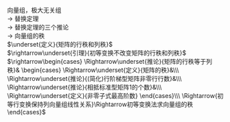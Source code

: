 向量组，极大无关组    
 $\rightarrow$ 替换定理    
 $\rightarrow$ 替换定理的三个推论    
 $\rightarrow$ 向量组的秩    
 $\underset{定义}{矩阵的行秩和列秩}$     
 $\rightarrow\underset{引理}{初等变换不改变矩阵的行秩和列秩}$     
 $\rightarrow\begin{cases}    
\Rightarrow\underset{推论}{矩阵的行秩等于列秩}&    
\begin{cases}    
\Rightarrow\underset{定义}{矩阵的秩}&\\\     
\Rightarrow\underset{推论}{(简化)行阶梯型矩阵非零行行数}&\\\     
\Rightarrow\underset{推论}{相抵标准型矩阵1的个数}&\\\     
\Rightarrow\underset{定义}{非零子式最高阶数}    
\end{cases}\\\     
\Rightarrow{初等行变换保持列向量组线性关系}\Rightarrow初等变换法求向量组的秩    
\end{cases}$     
